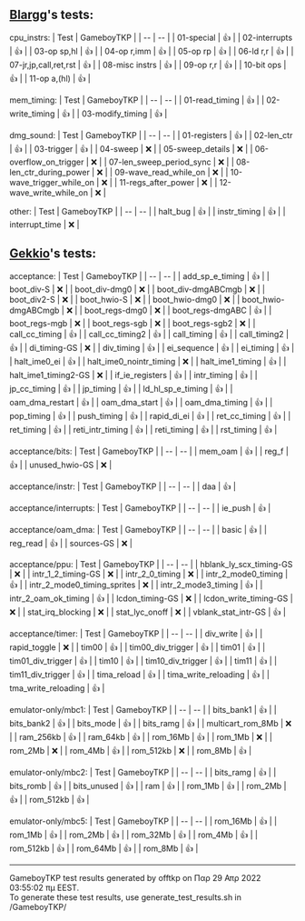 ## [Blargg](https://github.com/gblargg)'s tests:    

cpu_instrs:
| Test | GameboyTKP |
| -- | -- |
| 01-special | :+1: |
| 02-interrupts | :+1: |
| 03-op sp,hl | :+1: |
| 04-op r,imm | :+1: |
| 05-op rp | :+1: |
| 06-ld r,r | :+1: |
| 07-jr,jp,call,ret,rst | :+1: |
| 08-misc instrs | :+1: |
| 09-op r,r | :+1: |
| 10-bit ops | :+1: |
| 11-op a,(hl) | :+1: |

mem_timing:
| Test | GameboyTKP |
| -- | -- |
| 01-read_timing | :+1: |
| 02-write_timing | :+1: |
| 03-modify_timing | :+1: |

dmg_sound:
| Test | GameboyTKP |
| -- | -- |
| 01-registers | :+1: |
| 02-len_ctr | :+1: |
| 03-trigger | :+1: |
| 04-sweep | :x: |
| 05-sweep_details | :x: |
| 06-overflow_on_trigger | :x: |
| 07-len_sweep_period_sync | :x: |
| 08-len_ctr_during_power | :x: |
| 09-wave_read_while_on | :x: |
| 10-wave_trigger_while_on | :x: |
| 11-regs_after_power | :x: |
| 12-wave_write_while_on | :x: |

other:
| Test | GameboyTKP |
| -- | -- |
| halt_bug | :+1: |
| instr_timing | :+1: |
| interrupt_time | :x: |

## [Gekkio](https://github.com/Gekkio)'s tests:    

acceptance:
| Test | GameboyTKP |
| -- | -- |
| add_sp_e_timing | :+1: |
| boot_div-S | :x: |
| boot_div-dmg0 | :x: |
| boot_div-dmgABCmgb | :x: |
| boot_div2-S | :x: |
| boot_hwio-S | :x: |
| boot_hwio-dmg0 | :x: |
| boot_hwio-dmgABCmgb | :x: |
| boot_regs-dmg0 | :x: |
| boot_regs-dmgABC | :+1: |
| boot_regs-mgb | :x: |
| boot_regs-sgb | :x: |
| boot_regs-sgb2 | :x: |
| call_cc_timing | :+1: |
| call_cc_timing2 | :+1: |
| call_timing | :+1: |
| call_timing2 | :+1: |
| di_timing-GS | :x: |
| div_timing | :+1: |
| ei_sequence | :+1: |
| ei_timing | :+1: |
| halt_ime0_ei | :+1: |
| halt_ime0_nointr_timing | :x: |
| halt_ime1_timing | :+1: |
| halt_ime1_timing2-GS | :x: |
| if_ie_registers | :+1: |
| intr_timing | :+1: |
| jp_cc_timing | :+1: |
| jp_timing | :+1: |
| ld_hl_sp_e_timing | :+1: |
| oam_dma_restart | :+1: |
| oam_dma_start | :+1: |
| oam_dma_timing | :+1: |
| pop_timing | :+1: |
| push_timing | :+1: |
| rapid_di_ei | :+1: |
| ret_cc_timing | :+1: |
| ret_timing | :+1: |
| reti_intr_timing | :+1: |
| reti_timing | :+1: |
| rst_timing | :+1: |

acceptance/bits:
| Test | GameboyTKP |
| -- | -- |
| mem_oam | :+1: |
| reg_f | :+1: |
| unused_hwio-GS | :x: |

acceptance/instr:
| Test | GameboyTKP |
| -- | -- |
| daa | :+1: |

acceptance/interrupts:
| Test | GameboyTKP |
| -- | -- |
| ie_push | :+1: |

acceptance/oam_dma:
| Test | GameboyTKP |
| -- | -- |
| basic | :+1: |
| reg_read | :+1: |
| sources-GS | :x: |

acceptance/ppu:
| Test | GameboyTKP |
| -- | -- |
| hblank_ly_scx_timing-GS | :x: |
| intr_1_2_timing-GS | :x: |
| intr_2_0_timing | :x: |
| intr_2_mode0_timing | :+1: |
| intr_2_mode0_timing_sprites | :x: |
| intr_2_mode3_timing | :+1: |
| intr_2_oam_ok_timing | :+1: |
| lcdon_timing-GS | :x: |
| lcdon_write_timing-GS | :x: |
| stat_irq_blocking | :x: |
| stat_lyc_onoff | :x: |
| vblank_stat_intr-GS | :+1: |

acceptance/timer:
| Test | GameboyTKP |
| -- | -- |
| div_write | :+1: |
| rapid_toggle | :x: |
| tim00 | :+1: |
| tim00_div_trigger | :+1: |
| tim01 | :+1: |
| tim01_div_trigger | :+1: |
| tim10 | :+1: |
| tim10_div_trigger | :+1: |
| tim11 | :+1: |
| tim11_div_trigger | :+1: |
| tima_reload | :+1: |
| tima_write_reloading | :+1: |
| tma_write_reloading | :+1: |

emulator-only/mbc1:
| Test | GameboyTKP |
| -- | -- |
| bits_bank1 | :+1: |
| bits_bank2 | :+1: |
| bits_mode | :+1: |
| bits_ramg | :+1: |
| multicart_rom_8Mb | :x: |
| ram_256kb | :+1: |
| ram_64kb | :+1: |
| rom_16Mb | :+1: |
| rom_1Mb | :x: |
| rom_2Mb | :x: |
| rom_4Mb | :+1: |
| rom_512kb | :x: |
| rom_8Mb | :+1: |

emulator-only/mbc2:
| Test | GameboyTKP |
| -- | -- |
| bits_ramg | :+1: |
| bits_romb | :+1: |
| bits_unused | :+1: |
| ram | :+1: |
| rom_1Mb | :+1: |
| rom_2Mb | :+1: |
| rom_512kb | :+1: |

emulator-only/mbc5:
| Test | GameboyTKP |
| -- | -- |
| rom_16Mb | :+1: |
| rom_1Mb | :+1: |
| rom_2Mb | :+1: |
| rom_32Mb | :+1: |
| rom_4Mb | :+1: |
| rom_512kb | :+1: |
| rom_64Mb | :+1: |
| rom_8Mb | :+1: |

-----
GameboyTKP test results generated by offtkp on Παρ 29 Απρ 2022 03:55:02 πμ EEST.    
To generate these test results, use generate_test_results.sh in /GameboyTKP/
